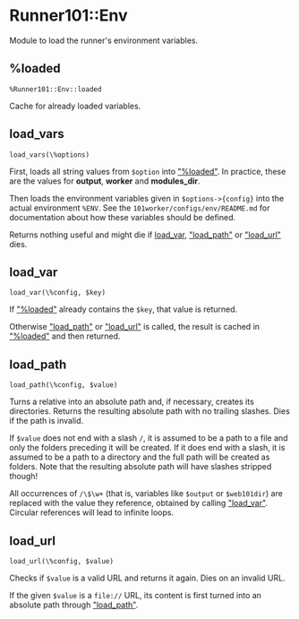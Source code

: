 # Runner101::Env

Module to load the runner's environment variables.

## %loaded

    %Runner101::Env::loaded

Cache for already loaded variables.

## load\_vars

    load_vars(\%options)

First, loads all string values from `$option` into ["%loaded"](#loaded). In practice,
these are the values for **output**, **worker** and **modules\_dir**.

Then loads the environment variables given in `$options->{config}` into
the actual environment `%ENV`. See the `101worker/configs/env/README.md` for
documentation about how these variables should be defined.

Returns nothing useful and might die if [load\_var](https://metacpan.org/pod/load_var), ["load\_path"](#load_path) or
["load\_url"](#load_url) dies.

## load\_var

    load_var(\%config, $key)

If ["%loaded"](#loaded) already contains the `$key`, that value is returned.

Otherwise ["load\_path"](#load_path) or ["load\_url"](#load_url) is called, the result is cached in
["%loaded"](#loaded) and then returned.

## load\_path

    load_path(\%config, $value)

Turns a relative into an absolute path and, if necessary, creates its
directories. Returns the resulting absolute path with no trailing slashes.
Dies if the path is invalid.

If `$value` does not end with a slash `/`, it is assumed to be a path to a
file and only the folders preceding it will be created. If it does end with a
slash, it is assumed to be a path to a directory and the full path will be
created as folders. Note that the resulting absolute path will have slashes
stripped though!

All occurrences of `/\$\w+` (that is, variables like `$output` or
`$web101dir`) are replaced with the value they reference, obtained by calling
["load\_var"](#load_var). Circular references will lead to infinite loops.

## load\_url

    load_url(\%config, $value)

Checks if `$value` is a valid URL and returns it again. Dies on an invalid URL.

If the given `$value` is a `file://` URL, its content is first turned into an
absolute path through ["load\_path"](#load_path).
